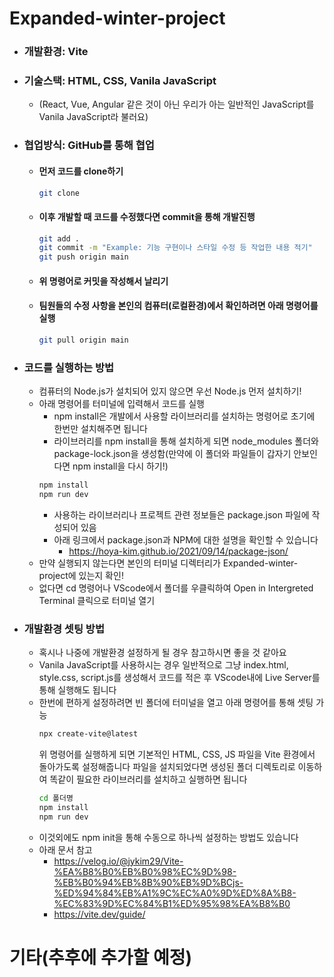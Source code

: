 # Expanded-winter-project
- ### 개발환경: Vite
- ### 기술스택: HTML, CSS, Vanila JavaScript
  - (React, Vue, Angular 같은 것이 아닌 우리가 아는 일반적인 JavaScript를 Vanila JavaScript라 불러요)
- ### 협업방식: GitHub를 통해 협업
  - #### 먼저 코드를 clone하기
    ```bash
    git clone
    ```
  - #### 이후 개발할 때 코드를 수정했다면 commit을 통해 개발진행
    ```bash
    git add .
    git commit -m "Example: 기능 구현이나 스타일 수정 등 작업한 내용 적기"
    git push origin main
    ```
  - #### 위 명령어로 커밋을 작성해서 날리기
  - #### 팀원들의 수정 사항을 본인의 컴퓨터(로컬환경)에서 확인하려면 아래 명령어를 실행
    ```bash
    git pull origin main
    ```
- ### 코드를 실행하는 방법
  - 컴퓨터의 Node.js가 설치되어 있지 않으면 우선 Node.js 먼저 설치하기!
  - 아래 명령어를 터미널에 입력해서 코드를 실행
    - npm install은 개발에서 사용할 라이브러리를 설치하는 명령어로 초기에 한번만 설치해주면 됩니다
    - 라이브러리를 npm install을 통해 설치하게 되면 node_modules 폴더와 package-lock.json을 생성함(만약에 이 폴더와 파일들이 갑자기 안보인다면 npm install을 다시 하기!)
    ```bash
    npm install
    npm run dev
    ```
    - 사용하는 라이브러리나 프로젝트 관련 정보들은 package.json 파일에 작성되어 있음
    - 아래 링크에서 package.json과 NPM에 대한 설명을 확인할 수 있습니다
      - https://hoya-kim.github.io/2021/09/14/package-json/
  - 만약 실행되지 않는다면 본인의 터미널 디렉터리가 Expanded-winter-project에 있는지 확인!
  - 없다면 cd 명령어나 VScode에서 폴더를 우클릭하여 Open in Intergreted Terminal 클릭으로 터미널 열기
 
- ### 개발환경 셋팅 방법
  - 혹시나 나중에 개발환경 설정하게 될 경우 참고하시면 좋을 것 같아요
  - Vanila JavaScript를 사용하시는 경우 일반적으로 그냥 index.html, style.css, script.js를 생성해서 코드를 적은 후 VScode내에 Live Server를 통해 실행해도 됩니다
  - 한번에 편하게 설정하려면 빈 폴더에 터미널을 열고 아래 명령어를 통해 셋팅 가능
    ```bash
    npx create-vite@latest
    ```
    위 명령어를 실행하게 되면 기본적인 HTML, CSS, JS 파일을 Vite 환경에서 돌아가도록 설정해줍니다
    파일을 설치되었다면 생성된 폴더 디렉토리로 이동하여 똑같이 필요한 라이브러리를 설치하고 실행하면 됩니다
    ```bash
    cd 폴더명
    npm install
    npm run dev
    ```
  - 이것외에도 npm init을 통해 수동으로 하나씩 설정하는 방법도 있습니다
  - 아래 문서 참고
      - https://velog.io/@jykim29/Vite-%EA%B8%B0%EB%B0%98%EC%9D%98-%EB%B0%94%EB%8B%90%EB%9D%BCjs-%ED%94%84%EB%A1%9C%EC%A0%9D%ED%8A%B8-%EC%83%9D%EC%84%B1%ED%95%98%EA%B8%B0
      - https://vite.dev/guide/
   
# 기타(추후에 추가할 예정)
     
    
 


